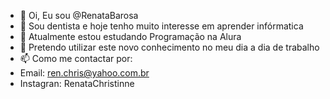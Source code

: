- 👋 Oi, Eu sou @RenataBarosa
- 👀 Sou dentista e hoje tenho muito interesse em aprender infórmatica
- 🌱 Atualmente estou estudando Programação na Alura
- 💞️ Pretendo utilizar este novo conhecimento no meu dia a dia de trabalho 
- 📫 Como me contactar por:
- Email: ren.chris@yahoo.com.br
- Instagran: RenataChristinne

<!---
RenataBarosa/RenataBarosa is a ✨ special ✨ repository because its `README.md` (this file) appears on your GitHub profile.
You can click the Preview link to take a look at your changes.
--->
